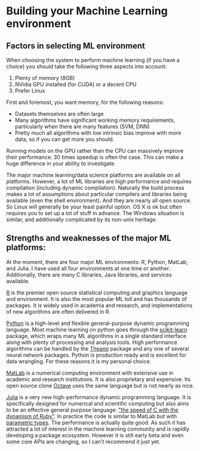 Building your Machine Learning environment
==================================

## Factors in selecting ML environment

When choosing the system to perform machine learning (if you have a choice) you should take the following three aspects into account:

1. Plenty of memory (8GB)
2. NVidia GPU installed (for CUDA) or a decent CPU
3. Prefer Linux

First and foremost, you want memory, for the following reasons:
- Datasets themselves are often large
- Many algorithms have significant working memory requirements, particularly when there are many features (SVM, DNN)
- Pretty much all algorithms with low intrinsic bias improve with more data, so if you can get more you should.  

Running models on the GPU rather than the CPU can massively improve their performance: 30 times speedup is often the case.  This can make a huge difference in your ability to investigate.  

The major machine learning/data science platforms are available on all platforms.  However, a lot of ML libraries are high performance and requires compilation (including dynamic compilation).  Naturally the build process makes a lot of assumptions about particular compilers and libraries being available (even the shell environment).  And they are nearly all open source.  So Linux will generally be your least painful option.  OS X is ok but often requires you to set up a lot of stuff in advance.  The Windows situation is similar, and additionally complicated by its non-unix heritage.  

## Strengths and weaknesses of the major ML platforms:

At the moment, there are four major ML environments: R, Python, MatLab, and Julia.  I have used all four environments at one time or another.  Additionally, there are many C libraries, Java libraries, and services available.  

[R](https://www.r-project.org/) is the premier open source statistical computing and graphics language and environment.  It is also the most popular ML toll and has thousands of packages.  It is widely used in academia and research, and implementations of new algorithms are often delivered in R.  

[Python](https://www.python.org/) is a high-level and flexible general-purpose dynamic programming language.  Most machine learning on python goes through the  [scikit-learn](http://scikit-learn.org) package, which wraps many ML algorithms in a single standard interface along with plenty of processing and analysis tools.  High performance algorithms can be handled by the [Theano](http://deeplearning.net/software/theano) package and any one of several neural network packages.  Python is production ready and is excellent for data wrangling.  For these reasons it is my personal choice.  

[MatLab](http://www.mathworks.com/products/matlab/) is a numerical computing environment with extensive use in academic and research institutions.  It is also proprietary and expensive.  Its open source clone [Octave](https://www.gnu.org/software/octave/) uses the same language but is not nearly as nice.  

[Julia](http://julialang.org/) is a very new high-performance dynamic programming language. It is specifically designed for numerical and scientific computing but also aims to be an effective general purpose language: ["the speed of C with the dynamism of Ruby"](http://julialang.org/blog/2012/02/why-we-created-julia/).  In practice the code is similar to MatLab but with [parametric types](https://en.wikipedia.org/wiki/Parametric_polymorphism).  The performance is actually quite good.  As such it has attracted a lot of interest in the machine learning community and is rapidly developing a package ecosystem.  However it is still early beta and even some core APIs are changing, so I can't recommend it just yet.  
